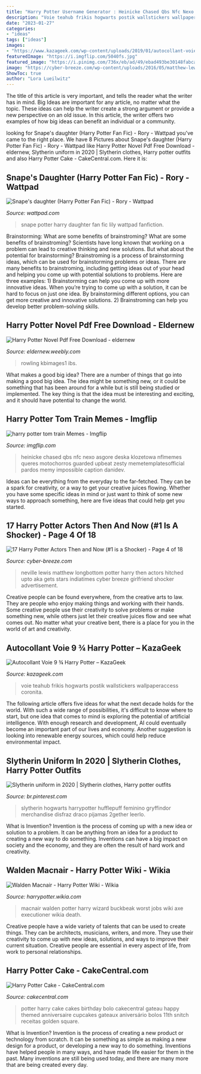 ```yaml
---
title: "Harry Potter Username Generator : Heinicke Chased Qbs Nfc Nexo Asgore Deska Klozetowa Nflmemes Queres Motochorros Guarded Upbeat Zesty Memetemplatesofficial Pardos Memy Impossible Caption Danidev"
description: "Voie teahub frikis hogwarts postik wallstickers wallpaperaccess coronita"
date: "2023-01-27"
categories:
- "ideas"
tags: ["ideas"]
images:
- "https://www.kazageek.com/wp-content/uploads/2019/01/autocollant-voie-9-3-4-harry-potter-noir-1.jpg"
featuredImage: "https://i.imgflip.com/5040fs.jpg"
featured_image: "https://i.pinimg.com/736x/eb/ad/49/ebad493be30148fabcaa76fc1941f1d5.jpg"
image: "https://cyber-breeze.com/wp-content/uploads/2016/05/matthew-lewis.jpg"
ShowToc: true
author: "Lora Lueilwitz"
---
```



The title of this article is very important, and tells the reader what the writer has in mind.
Big Ideas are important for any article, no matter what the topic. These ideas can help the writer create a strong argument or provide a new perspective on an old issue. In this article, the writer offers two examples of how big ideas can benefit an individual or a community.

	

		
looking for Snape&#039;s daughter (Harry Potter Fan Fic) - Rory - Wattpad you've came to the right place. We have 8 Pictures about Snape&#039;s daughter (Harry Potter Fan Fic) - Rory - Wattpad like Harry Potter Novel Pdf Free Download - eldernew, Slytherin uniform in 2020 | Slytherin clothes, Harry potter outfits and also Harry Potter Cake - CakeCentral.com. Here it is:
		
    
## Snape&#039;s Daughter (Harry Potter Fan Fic) - Rory - Wattpad

<img loading=lazy src="https://a.wattpad.com/cover/79039-256-k898980.jpg" onerror="this.onerror=null;this.src='https://tse1.mm.bing.net/th?id=OIP.vZ8cSgMy_k217IoSP_9KQAAAAA&amp;pid=15.1';" alt="Snape&#039;s daughter (Harry Potter Fan Fic) - Rory - Wattpad">

_Source: wattpad.com_

>snape potter harry daughter fan fic lily wattpad fanfiction. 

	

Brainstorming: What are some benefits of brainstroming?
What are some benefits of brainstroming? Scientists have long known that working on a problem can lead to creative thinking and new solutions. But what about the potential for brainstorming? Brainstroming is a process of brainstorming ideas, which can be used for brainstorming problems or ideas. There are many benefits to brainstroming, including getting ideas out of your head and helping you come up with potential solutions to problems. Here are three examples: 1) Brainstorming can help you come up with more innovative ideas. When you’re trying to come up with a solution, it can be hard to focus on just one idea. By brainstorming different options, you can get more creative and innovative solutions. 2) Brainstroming can help you develop better problem-solving skills.

    
## Harry Potter Novel Pdf Free Download - Eldernew

<img loading=lazy src="http://eldernew.weebly.com/uploads/1/2/4/9/124916659/580434582.jpg" onerror="this.onerror=null;this.src='https://tse4.mm.bing.net/th?id=OIP.BUmA0YoIwuI0oOssIAOX6wHaL2&amp;pid=15.1';" alt="Harry Potter Novel Pdf Free Download - eldernew">

_Source: eldernew.weebly.com_

>rowling kbimages1 ibs. 

	

What makes a good big idea?
There are a number of things that go into making a good big idea. The idea might be something new, or it could be something that has been around for a while but is still being studied or implemented. The key thing is that the idea must be interesting and exciting, and it should have potential to change the world.

    
## Harry Potter Tom Train Memes - Imgflip

<img loading=lazy src="https://i.imgflip.com/5040fs.jpg" onerror="this.onerror=null;this.src='https://tse3.mm.bing.net/th?id=OIP.YRZPdRaaYx2r08SwkLyh0gHaF7&amp;pid=15.1';" alt="harry potter tom train Memes - Imgflip">

_Source: imgflip.com_

>heinicke chased qbs nfc nexo asgore deska klozetowa nflmemes queres motochorros guarded upbeat zesty memetemplatesofficial pardos memy impossible caption danidev. 

	

Ideas can be everything from the everyday to the far-fetched. They can be a spark for creativity, or a way to get your creative juices flowing. Whether you have some specific ideas in mind or just want to think of some new ways to approach something, here are five ideas that could help get you started.

    
## 17 Harry Potter Actors Then And Now (#1 Is A Shocker) - Page 4 Of 18

<img loading=lazy src="https://cyber-breeze.com/wp-content/uploads/2016/05/matthew-lewis.jpg" onerror="this.onerror=null;this.src='https://tse2.mm.bing.net/th?id=OIP.7qZY_roTU2NH70d8v2n5hAHaE7&amp;pid=15.1';" alt="17 Harry Potter Actors Then and Now (#1 is a Shocker) - Page 4 of 18">

_Source: cyber-breeze.com_

>neville lewis matthew longbottom potter harry then actors hitched upto aka gets stars indiatimes cyber breeze girlfriend shocker advertisement. 

	

Creative people can be found everywhere, from the creative arts to law. They are people who enjoy making things and working with their hands. Some creative people use their creativity to solve problems or make something new, while others just let their creative juices flow and see what comes out. No matter what your creative bent, there is a place for you in the world of art and creativity.

    
## Autocollant Voie 9 ¾ Harry Potter – KazaGeek

<img loading=lazy src="https://www.kazageek.com/wp-content/uploads/2019/01/autocollant-voie-9-3-4-harry-potter-noir-1.jpg" onerror="this.onerror=null;this.src='https://tse3.mm.bing.net/th?id=OIP.EiSV8MW1PWcQ5iepHmT8SQHaHa&amp;pid=15.1';" alt="Autocollant Voie 9 ¾ Harry Potter – KazaGeek">

_Source: kazageek.com_

>voie teahub frikis hogwarts postik wallstickers wallpaperaccess coronita. 

	

The following article offers five ideas for what the next decade holds for the world. With such a wide range of possibilities, it's difficult to know where to start, but one idea that comes to mind is exploring the potential of artificial intelligence. With enough research and development, AI could eventually become an important part of our lives and economy. Another suggestion is looking into renewable energy sources, which could help reduce environmental impact.

    
## Slytherin Uniform In 2020 | Slytherin Clothes, Harry Potter Outfits

<img loading=lazy src="https://i.pinimg.com/736x/eb/ad/49/ebad493be30148fabcaa76fc1941f1d5.jpg" onerror="this.onerror=null;this.src='https://tse1.mm.bing.net/th?id=OIP.FfXJ3CQH3KEwb2uTiIW2-gHaJC&amp;pid=15.1';" alt="Slytherin uniform in 2020 | Slytherin clothes, Harry potter outfits">

_Source: br.pinterest.com_

>slytherin hogwarts harrypotter hufflepuff feminino gryffindor merchandise disfraz draco pijamas 2gether leerlo. 

	

What is Invention?
Invention is the process of coming up with a new idea or solution to a problem. It can be anything from an idea for a product to creating a new way to do something. Inventions can have a big impact on society and the economy, and they are often the result of hard work and creativity.

    
## Walden Macnair - Harry Potter Wiki - Wikia

<img loading=lazy src="http://img3.wikia.nocookie.net/__cb20111023214338/harrypotter/images/5/5c/Macnair.png" onerror="this.onerror=null;this.src='https://tse3.mm.bing.net/th?id=OIP._LyAhBc8Wf8dphEkZnhPKgHaGy&amp;pid=15.1';" alt="Walden Macnair - Harry Potter Wiki - Wikia">

_Source: harrypotter.wikia.com_

>macnair walden potter harry wizard buckbeak worst jobs wiki axe executioner wikia death. 

	

Creative people have a wide variety of talents that can be used to create things. They can be architects, musicians, writers, and more. They use their creativity to come up with new ideas, solutions, and ways to improve their current situation. Creative people are essential in every aspect of life, from work to personal relationships.

    
## Harry Potter Cake - CakeCentral.com

<img loading=lazy src="https://cdn001.cakecentral.com/gallery/2015/03/900_826802KBUz_harry-potter-cake.jpg" onerror="this.onerror=null;this.src='https://tse2.mm.bing.net/th?id=OIP.Q0AVnB2Z9sRgR3mGlqxF0AHaHa&amp;pid=15.1';" alt="Harry Potter Cake - CakeCentral.com">

_Source: cakecentral.com_

>potter harry cake cakes birthday bolo cakecentral gateau happy themed anniversaire cupcakes gateaux aniversário bolos 11th snitch receitas golden square. 

	

What is Invention?
Invention is the process of creating a new product or technology from scratch. It can be something as simple as making a new design for a product, or developing a new way to do something. Inventions have helped people in many ways, and have made life easier for them in the past. Many inventions are still being used today, and there are many more that are being created every day.

